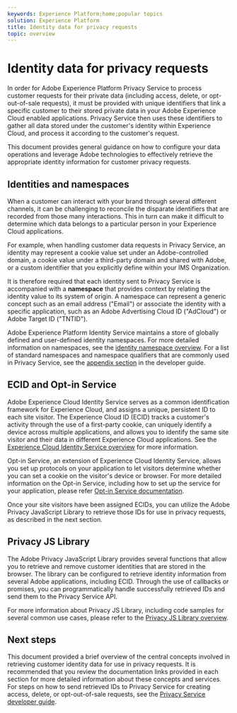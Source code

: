 ```yaml
---
keywords: Experience Platform;home;popular topics
solution: Experience Platform
title: Identity data for privacy requests
topic: overview
---
```


# Identity data for privacy requests

In order for Adobe Experience Platform Privacy Service to process customer requests for their private data (including access, delete, or opt-out-of-sale requests), it must be provided with unique identifiers that link a specific customer to their stored private data in your Adobe Experience Cloud enabled applications. Privacy Service then uses these identifiers to gather all data stored under the customer's identity within Experience Cloud, and process it according to the customer's request.

This document provides general guidance on how to configure your data operations and leverage Adobe technologies to effectively retrieve the appropriate identity information for customer privacy requests.

## Identities and namespaces

When a customer can interact with your brand through several different channels, it can be challenging to reconcile the disparate identifiers that are recorded from those many interactions. This in turn can make it difficult to determine which data belongs to a particular person in your Experience Cloud applications.

For example, when handling customer data requests in Privacy Service, an identity may represent a cookie value set under an Adobe-controlled domain, a cookie value under a third-party domain and shared with Adobe, or a custom identifier that you explicitly define within your IMS Organization.

It is therefore required that each identity sent to Privacy Service is accompanied with a **namespace** that provides context by relating the identity value to its system of origin. A namespace can represent a generic concept such as an email address ("Email") or associate the identity with a specific application, such as an Adobe Advertising Cloud ID ("AdCloud") or Adobe Target ID ("TNTID").

Adobe Experience Platform Identity Service maintains a store of globally defined and user-defined identity namespaces. For more detailed information on namespaces, see the [identity namespace overview](https://www.adobe.io/apis/experienceplatform/home/profile-identity-segmentation/profile-identity-segmentation-services.html#!api-specification/markdown/narrative/technical_overview/identity_namespace_overview/identity_namespace_overview.md). For a list of standard namespaces and namespace qualifiers that are commonly used in Privacy Service, see the [appendix section](api/appendix.md) in the developer guide.

## ECID and Opt-in Service

Adobe Experience Cloud Identity Service serves as a common identification framework for Experience Cloud, and assigns a unique, persistent ID to each site visitor. The Experience Cloud ID (ECID) tracks a customer's activity through the use of a first-party cookie, can uniquely identify a device across multiple applications, and allows you to identify the same site visitor and their data in different Experience Cloud applications. See the [Experience Cloud Identity Service overview](https://docs.adobe.com/content/help/en/id-service/using/intro/overview.html) for more information.

Opt-in Service, an extension of Experience Cloud Identity Service, allows you set up protocols on your application to let visitors determine whether you can set a cookie on the visitor's device or browser. For more detailed information on the Opt-in Service, including how to set up the service for your application, please refer [Opt-in Service documentation](https://docs.adobe.com/content/help/en/id-service/using/implementation/opt-in-service/optin-overview.html).

Once your site visitors have been assigned ECIDs, you can utilize the Adobe Privacy JavaScript Library to retrieve those IDs for use in privacy requests, as described in the next section.

## Privacy JS Library

The Adobe Privacy JavaScript Library provides several functions that allow you to retrieve and remove customer identities that are stored in the browser. The library can be configured to retrieve identity information from several Adobe applications, including ECID. Through the use of callbacks or promises, you can programmatically handle successfully retrieved IDs and send them to the Privacy Service API.

For more information about Privacy JS Library, including code samples for several common use cases, please refer to the [Privacy JS Library overview](js-library.md).

## Next steps

This document provided a brief overview of the central concepts involved in retrieving customer identity data for use in privacy requests. It is recommended that you review the documentation links provided in each section for more detailed information about these concepts and services. For steps on how to send retrieved IDs to Privacy Service for creating access, delete, or opt-out-of-sale requests, see the [Privacy Service developer guide](api/getting-started.md).